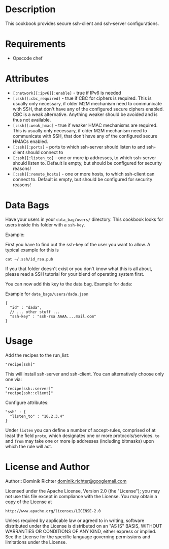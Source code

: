 Description
===========

This cookbook provides secure ssh-client and ssh-server configurations.

Requirements
============

* Opscode chef

Attributes
==========

* `[:network][:ipv6][:enable]` - true if IPv6 is needed
* `[:ssh][:cbc_required]` - true if CBC for ciphers is required. This is usually only necessary, if older M2M mechanism need to communicate with SSH, that don't have any of the configured secure ciphers enabled. CBC is a weak alternative. Anything weaker should be avoided and is thus not available.
* `[:ssh][:weak_hmac]` - true if weaker HMAC mechanisms are required. This is usually only necessary, if older M2M mechanism need to communicate with SSH, that don't have any of the configured secure HMACs enabled. 
* `[:ssh][:ports]` - ports to which ssh-server should listen to and ssh-client should connect to
* `[:ssh][:listen_to]` - one or more ip addresses, to which ssh-server should listen to. Default is empty, but should be configured for security reasons!
* `[:ssh][:remote_hosts]` - one or more hosts, to which ssh-client can connect to. Default is empty, but should be configured for security reasons!

Data Bags
=========

Have your users in your `data_bag/users/` directory. This cookbook looks for users inside this folder with a `ssh-key`.

Example: 

First you have to find out the ssh-key of the user you want to allow. A typical example for this is

    cat ~/.ssh/id_rsa.pub

If you that folder doesn't exist or you don't know what this is all about, please read a SSH tutorial for your blend of operating system first.

You can now add this key to the data bag. Example for dada:

Example for `data_bags/users/dada.json`

    {
      "id" : "dada",
      // ... other stuff ...
      "ssh-key" : "ssh-rsa AAAA....mail.com"
    }


Usage
=====

Add the recipes to the run_list:
    
    "recipe[ssh]"

This will install ssh-server and ssh-client. You can alternatively choose only one via:

    "recipe[ssh::server]"
    "recipe[ssh::client]"

Configure attributes:

    "ssh" : {
      "listen_to" : "10.2.3.4"
    }

Under `listen` you can define a number of accept-rules, comprised of at least the field `proto`, which designates one or more protocols/services. `to` and `from` may take one or more ip addresses (including bitmasks) upon which the rule will act.


License and Author
==================
Author:: Dominik Richter <dominik.richter@googlemail.com>

Licensed under the Apache License, Version 2.0 (the "License");
you may not use this file except in compliance with the License.
You may obtain a copy of the License at

    http://www.apache.org/licenses/LICENSE-2.0

Unless required by applicable law or agreed to in writing, software
distributed under the License is distributed on an "AS IS" BASIS,
WITHOUT WARRANTIES OR CONDITIONS OF ANY KIND, either express or implied.
See the License for the specific language governing permissions and
limitations under the License.
